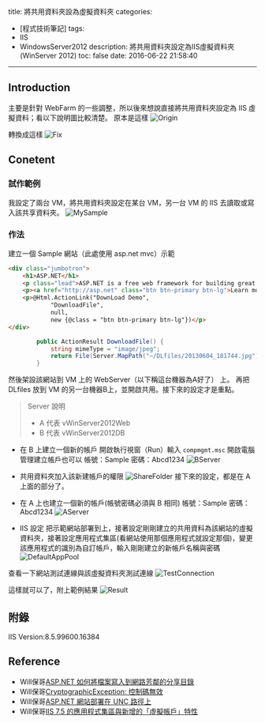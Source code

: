 title: 將共用資料夾設為虛擬資料夾
categories:
  - [程式技術筆記]
tags:
  - IIS
  - WindowsServer2012
description: 將共用資料夾設定為IIS虛擬資料夾(WinServer 2012)
toc: false
date: 2016-06-22 21:58:40
---

## Introduction
主要是針對 WebFarm 的一些調整，所以後來想說直接將共用資料夾設定為 IIS 虛擬資料；看以下說明圖比較清楚。
原本是這樣
![Origin](https://lh3.googleusercontent.com/jX-zI3AW6DpW27CIKqfv5GVgIzQJjs1Wa9lb3kcU97U8UiBGmYMLfTg1AsjwNMGflpqGGPI0tv-3ZHx5c0dQvlOfOrfYqDWBMGXExboxvg2-8Q2AZkBuSd6xU4k6XkT5k-34Mi5cQZ8RAI93q8jYAWzXOqisG6fS3n_Cb6xmlcWFEWbBwZpa43ySqYhkwnkOd-C3cv0ZhHt1c7zGnMj4uHH1dmckrAqMRR_G_VnQD5XwMdJ6roDCIOCiHcd_Y3UqtMON06nXI6cn-wXxpb5GH6cohpqZoUtOr-Z6fNWw8dCqxCyCawTcA2GVqxxl1dGlIMt9aQwn8b6vHAde21ZzILcAg_G03iUXLD9E3NewrJ2c440Q0g1vUgDVWPyEVO268InqXHDQfJiMm2sU57yLNzAcjX4iEx-LDrqkygOz3B8a25A2KhOkCqevLR6RIWJibBT9Qy2hjBoLRgyYXjzrepXGbtHwOubPbvVp1QRl-5s423sJx61JHug5FS0MDnywZrSolI3ECJ-VWkN0YxuULSbtSjCgkfk885qOhmxlf8FW_g7fw5mqfFgXWwuRNArHZrOIENZDvVrooZ2AufbnnJS1HZMIeYrD6DfSgQjQ_sACw6Zrw9w6w5KpOt35utabuid28KBEOw1pkScrggfYr6FsPx-9yQ_K6_pTk9GJEg=w711-h347-no)

轉換成這樣
![Fix](https://lh3.googleusercontent.com/Mxyp2eNy5sY4RH1tIDGdUI-0aZoVOuZGWe-rkfmMlPTcjDeOg89QrFHHHzAQodYPvJsDGbU6a7tcKPKP0GZhVI8Cl9EfVbQSpJfEThqc4zbtLfHtA1iofL2fZxyNAUkyY4h_Se4sl2Cqn8kum3wDnCurXxcWm_EYrgcThQa6RS5Mtw3X7HjLy5E9fyETT7zC4uln7JoMpigwI61F1KXGyoIWTrZaXH4ryJoH5EaPmvgB0rXBGgC_w33D61jw1OrJqpzfnSBvKIKD03sILuT2-ATeqkulEV8FVT3bJs4abt5fCTZOQHiP2XPRzdOfCq44b5uAzPnYWQl2OeVax5o6YvVXBfi-JYkI_FX8gETN7hprrAirc8pR-XPsWZn8fkJyhfICLk7ep7-BMgUp3hE7w1x4T9u0QE2CTuqEd0ZGjh6tr9g_7pKV3lbpvzSyQTK17rPyTBqH9-nsnJqk_1uKiXPtwYG0B2k8f7HfXbKt-IZsM27OQeEZn4plzoUuTR1ZC844LK39VcLv_1RBwua4PIAF6zbxtxvtTAlBV8GWrUf3O8mtwOXNDoC0VJffu7xBjffUz0syOgM_aashaFKy0m9-uQwaK6Fsc0A67XP6QSAvkCS6p9Nsm65khZXk4YSFQXnQgigIP_a0aqTnWMtK6_Ygtb5bB7-W5GYNErnRzg=w720-h389-no)

## Conetent
### 試作範例
我設定了兩台 VM，將共用資料夾設定在某台 VM，另一台 VM 的 IIS 去讀取或寫入該共享資料夾。
![MySample](https://lh3.googleusercontent.com/yTk0_LaPuhJtXwmeKt3vji5JqpB3iwW6fJ_W7SfI4D8IuFbaZW3D27iE81RgUxzi_vcNLRyXajM41JKCB4D7GF0gR9sjzX7Na4cWAAxb9UVgm8HiMeOXbyteC8rwsAOnG-JWqgael1Bkr7mDKSo4_fhVeQxtON-WHNvVACZ1eC_SbtBZoKDocQg4lV5JiM8D1QxBe8fwF3JZZYViPqhDoG0zdmKGjPWSADy1Ro2ZdMGmDOwQrKGTrJOSfUN-w0EiCWWju1qPG_ULvlAnxiDv0Byc5D9noCGFFEeooXLX7twoP_KaXSxeueoXUDz9FI356WOxgF4YuNjshmlrFYB3L5mig-UUYZ6ME0SpcZ5bnrgWSM7eTec0yTiKfDP_BxnfwiO5vEgTMTpf7zk_gCrlbMTHuGOq4VYbJaPxOjiLlGFLM3uZBUULt4x5SD_F13ulWucoE3ldKVGY0GarbZrODBCYtx2Qh2qO13g_Yr5Mb9wTUDv-r7tNJZASM9tgdfQdcGnxjzzdxh_nD26VPW8NLPxP_WVFOdS26088zgMT4NfYF53xJgPs_cJIoVN5yTmIcMen0gZBqgD9_LJxwEu18g2HqIRJqEzOgLsC6h0gOxnIGcaOzySceo4iuU-sicFCQGabis--TlN-BUPGg8pIw_wyWuuyai-Tr-GDj_drug=w762-h253-no)

### 作法
建立一個 Sample 網站（此處使用 asp.net mvc）示範
``` html
<div class="jumbotron">
    <h1>ASP.NET</h1>
    <p class="lead">ASP.NET is a free web framework for building great Web sites and Web applications using HTML, CSS and JavaScript.</p>
    <p><a href="http://asp.net" class="btn btn-primary btn-lg">Learn more &raquo;</a></p>
    <p>@Html.ActionLink("DownLoad Demo", 
            "DownloadFile",
            null,
            new {@class = "btn btn-primary btn-lg"})</p>
</div>
```
``` csharp
        public ActionResult DownloadFile() {
            string mimeType = "image/jpeg";
            return File(Server.MapPath("~/DLfiles/20130604_181744.jpg"),mimeType,"testDemo");
        }
```
然後架設該網站到 VM 上的 WebServer（以下稱這台機器為A好了） 上。
再把 DLfiles 放到 VM 的另一台機器B上，並開啟共用。接下來的設定才是重點。

> Server 說明
> - A 代表 vWinServer2012Web
> - B 代表 vWinServer2012DB

- 在 B 上建立一個新的帳戶
開啟執行視窗（Run）輸入 `compmgmt.msc` 開啟電腦管理建立帳戶也可以
帳號：Sample
密碼：Abcd1234
![BServer](https://lh3.googleusercontent.com/V3u6YtCWAxbNdxSNFUA6Drys6J1VBCAEKnPKw51zqTr4egGF4zqHU-2p37XsYrPqbxWIgbS3rgT7477-ErZqmAa7CMGR-2ZbFuKvYvBl3p7ExqP-7SwXjBI25ANu2TWa_nGmMsIv2B84l06XNnK_0fuPCU4UmHsCt_EIREI_SlL1vaLEMpgT3zaFDuwUEJdilmyJtHTYDPhO53NMLfE_IPDKB-00VT3ap7974oYGHeXwxDe0UOE3brT5Bhw9foYyAI6hQHrQgL24XfkrgXxD6hnN9hGoWiAUUa-v62yhovlwQrQBQuc9LeuHoEjz3-IIh6fcO68ol-K5aO2a3wYrX0WuSZaS47quUh-qLwVIAFEpx_c4S2MzSgq_5G715ndtOf2PgUaK1qZ04ggOK8VnuCVecUVrSl6KQi08UnUWSncY-uj9FdZ2bUt3LLvaWZvsL7Ab826grS_UPJoTiDAInYFtFjbVXPuZLdyO9F8HZ2fi2ZbM5-fSSbgtNqpOZx-bkqydM38pqR3OMlDKRYXdFfTrhJ0zXA1xcgWg52DykL76JkUv_CBoCbcHKV-cARSgcaRnQx4UQIGoJ3kFbkpY147UL57xicsTbq9LpFJyWQNRQCkd6Csa4xBmJX9-LqvOcqh_qczRlynwSnMN9UK4SurPBzfM1hl8J6VtoDfUTA=w596-h459-no)
- 共用資料夾加入該新建帳戶的權限
![ShareFolder](https://lh3.googleusercontent.com/Kh03j59CwBRaGH39RcdXyq7d8lLogvv-dGgwDNQ5rsvTtpD-cisbcoK5XDBb8j6K0kVXLWpbq1mV0Fj6DwmvZvzYpcuOmSjL5PGTjrT2r48kJtou8r6cjw2hj3znK_ji4ZHKuVZTYZM14n8v3af0XxYEqrforMs-hhJly75Pl7GfRZvCeEQvjY3rgJyY7wud3sOc0vGq6-erRMbKn9KFnvw0WaixdYu9ac4evx9daBLsnMxEgHI1PPMTfQC_SYsGl8VI-OtjH38ATbF1fOgVDWZtirUNDGaS3YEjUfo2Le1CvrYdkaZ67H1ptHrx-8zRm7UBdnmK97Wmc_s_XvfVNw8_HVcWJ2peobxPTBIArOvrbx-RNhwkW93KuJoXHLvBZxya4eaMrpZ2E_16g43fw8X8aGmOXc9c0GWGJ8Ic0cCStExia2ZTVSfpnM_1Pzv3pSBksp63UBijlfICi8AtDEnFgRX-2045Yeh1zoJFcyaElhnTpYlVRXcy0EwT_976lZO4aUxGLQV99ulYwowdwqHtlv14Il7wONeWiY2rwt8wNMnF5mEA9k9oLOlFqX6TeOq77M3dpRWCE1kv2q1D2jVuGWB6fN5EkC6yCSOxz66pogYqQ6nZcYbvizy8pOHUYQXZNDhmO4mAEQid_cirplzblM-OfE_Jroxkwt3AWQ=w418-h538-no)
接下來的設定，都是在 A 上面的部分了。

- 在 A 上也建立一個新的帳戶(帳號密碼必須與 B 相同)
帳號：Sample
密碼：Abcd1234
![AServer](https://lh3.googleusercontent.com/VY99Qs6ppLml-x6fjjBLdj3-2GZrrryd8eA7hFXK0jhzhVNzGOo9UvILVtA_1OQo42Xtw75reNmef3MJhQhkk0Zlx4nIHi29tdHdW9JIVsgUtZRQZ4ojgJA_hnNjUlRh98czqMICyjl6UUZq_WwQisG7Z9uue5D-TepqXtzLP3g3poIYNN1llELehKO_g4YnuxtLP7cnVrCTAX10fEX_DHnz9ZN1gnrMolcWjO0lsAzLILThxt0IQEMPFbu84G1PMbMzIYlWUcwg8l4rq8y42dLx31XfwIrpynB8bwhFQcm61Q36iQW3aL-Ojfz6WmWeq5fl5Ww38WQHxRFXBbvv2Fvly_9x7Z9PvypUr2taF1f9a-FD4cp7r-qwoWN1rQt4HY5V4Q-K46gVIQ9AGN7CSGza-dlDugOKJFWhhxv5GPmRgxMRNSrlz5feW5FRrebFVp_yFJfiEF5x7aPIAKNcRxnDZZOtB0jhkY4oLBMcjeoWdSPiTwJrpmBfM71_SETJtGqCOxtDW6GpkWU_zd6o6-ai630Ps7jLyQ-bk41BOlQKBpsJN1bIcD0qhUNwHA_w64LvAjhDojcScj3Xh2CK1fK130wm3pSLqcDRUiNBUswXmc5srh5_YOCAH-xr_XF8qBWK-93eg-vFHeU2I_5GZ7W8D6FpVP41AcjiBgOq7Q=w570-h466-no)

- IIS 設定
把示範網站部署到上，接著設定剛剛建立的共用資料為該網站的虛擬資料夾，接著設定應用程式集區(看網站使用那個應用程式就設定那個)，變更該應用程式的識別為自訂帳戶，輸入剛剛建立的新帳戶名稱與密碼
![DefaultAppPool](https://lh3.googleusercontent.com/WVwUsMrnsUIXWC5qRqKuSs85fDZXsMETToIeGppg9xvksrUc7yYgcmxmGof5doUJfn9QiIWUTbCjNEaWkUBMv5ElACvLr_UBTo4csjoyUk2IdjUl3pznZWagN18ekc0hSaysixjVZU-WIdDT-tOQ-DSSHw838VlWq-AttXmNMpBamSwO3OpVhImlNLyWR6aBq75Ub8hd-uYMGIYaYLt3f8aAzKrJ6gwtaV6HJTnbZoQ0P1dJS9wXUGoQi8zJjCKxR-1PRwyplrIr0MSOLscL2UkoUoV0kFPhx5m96aNAJ1KSHB-yye1iU3oIH3o0Le91oV75hNXguzSf05Q3gnhxjc-1FOJXGF_Q3EeGLSGskJv3cTctaQTREIJ5xcysgxxNyrfD2Rcl2Zj0Sa3ObAS3ydDA6mL-jHP3YrZTipshw5Kd77QoJdDAoZzRETn0mRSuX3bS0LJFTomdUl2OUwxJ1O_6Rz6GdheX5-84vfGdX6zKMMNWxjhdWyowZ4E0pl43-pLCDn-goV1y5X_TGO1ir_-SYW_IoQQYT_Mp4-JRoyqxjGrCvdemYszW0yBeXRBpO86odVvfpcjOsLtjQfwEtjUW8f0JPJKEgAb0-2sD5cCKG3vLE5KNWhndkNeWnL4Rw7OwexzUmf6PwXz-yrBJI476pOjGyZkuEnNk4LvKhw=w412-h634-no)

查看一下網站測試連線與該虛擬資料夾測試連線
![TestConnection](https://lh3.googleusercontent.com/Q8_WAhRpOX-qpU9qfEDpGYRuEM7Np21ML5lJcKwPHSHeA9_AMFsrq_5PR0MfNZZCaSQm86Ylyr6q5pZBWVwaM1CwPlHl-ufExDCXlGg-RSm3pIKZbboZ8WXwvLhOvAkm6xvs60-aHDH8__T_M_IY1FPSRN8KgF_du-a_qooD_bNCkfSK3nKj_evUdGToSrKAtKCAfzFj-TbDx_uLsmRv15rWYPxJIS21-P64Fte9hb6mVte25PnaaDkEWo59npOsQ_mLC95gOlIKBsH2b7HsIqvrmA8TtHzg-Mb0pXpDV7Hy0jsOLKp2wPUZ6HoXK1iNqwcpWnO7k28dO5CVUnv3BYszzUG37HqoQIlqoI-kg8hQwZPOIA094Vmr9TgQjh6LBaLe76Jc9wNilAQ-nJcALj3QM8JgZDR9dHpFj3PdnBbtyy3MSPP-iVtjKEf7zCqIozD2YzsSOKPf-vh6XaplXLH0oMkyP7bll5XRA9vw6vfJ4psy0YhDZKt5HocGEUBGMUFbagzQ70-u7KSLOxaaaK02L5Ff3mhg0Iwhje_CJWAtmf-gkRwv5lJaUDJ7hlmfeRxHWdWcVIioDnp2NIQzqpZkswcwlsClq4jUkJjxbrBhm2vlVuLdPstFaMKnoChczgc-dyoaFIEaoUHwdE8M9wLkIq4rPeXerdjQ8d59uw=w538-h201-no)

這樣就可以了，附上範例結果
![Result](https://lh3.googleusercontent.com/vAxdYHM3lBzPgXqMThLLqjW6tdOjTbnadWbwPk0fYgdupt0YFsF6k4jKgf45_HxDDyZnvqgmXxb28pQ_biD7cYyNFqR9UzJ5XO4OsFaLuCzjKPMm2LnyfV-sWxA6SFpkDr3ghq7jGXS638t8yDdCGv06zcYrwNIvogcFUYryzoguDAX924OXblewa_LhwJ0pGDPOA8YWdLhIWdHPNsOmUqAoi_fskyplrp69msGelqtoGm4QD8wVsZYO3ZqaKnTBrLzat15lwkM_dfDj4KkGhRsA35aW3_mSn88ZO19wUKJfqUIOHXYiAaslaEYo1FRTBBMTaN8uodjs55yr-ZZg27Hqby_iC78zddePZlFOPXehGx_7dhmyUzFiBCIFsnv5MmLXJ4HUlp29TFBYhYPrGHylfOinyGryFLMv02lnDhUJcGYSHf4TWcGF1HIUOu_CoWZvq8pcIhJR_N3jF8gOAQ5ZwqNJ7DYaERrBLbt_-2S9EANjkF0CtebLDgIGo-rqV-ReRbUdY_vFmK-Ah-fZGvp20Jnmzg4l9fVSl2k0ZFyKCm-nObAHn2uWxBSVEZ6pKfdea1qnBkRX8sMo1CMjDaeE9aQkJXx6B5IwlRhygvv9GzmYl2Bx98mSjbZx1vJgIogna8pIHB6kQuhv4dK6eDQuHBxAyf9eirhVQkakwQ=w635-h416-no)

## 附錄
IIS Version:8.5.99600.16384


## Reference
- Will保哥[ASP.NET 如何將檔案寫入到網路芳鄰的分享目錄][1]
- Will保哥[CryptographicException: 控制碼無效][2]
- Will保哥[ASP.NET 網站部署在 UNC 路徑上][3]
- Will保哥[IIS 7.5 的應用程式集區與新增的「虛擬帳戶」特性][4]

[1]: http://blog.miniasp.com/post/2007/11/10/How-to-write-file-to-net-share-folder-using-ASPNET.aspx "Will"
[2]: http://blog.miniasp.com/post/2009/04/17/CryptographicException-The-handle-is-invalid.aspx 
[3]: http://blog.miniasp.com/post/2010/02/28/Setup-aspnet-website-on-remote-UNC-Path.aspx
[4]: http://blog.miniasp.com/post/2009/09/09/Introduce-IIS-75-Application-Pool-Identity-and-Virtual-Account.aspx